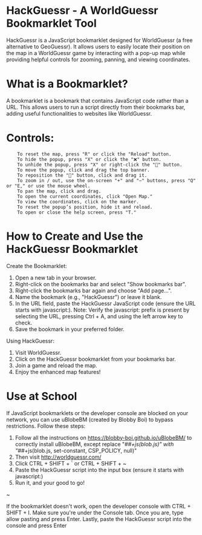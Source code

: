 # HackGuessr - A WorldGuessr Bookmarklet Tool
HackGuessr is a JavaScript bookmarklet designed for WorldGuessr (a free alternative to GeoGuessr). It allows users to easily locate their position on the map in a WorldGuessr game by interacting with a pop-up map while providing helpful controls for zooming, panning, and viewing coordinates.

# What is a Bookmarklet?
A bookmarklet is a bookmark that contains JavaScript code rather than a URL. This allows users to run a script directly from their bookmarks bar, adding useful functionalities to websites like WorldGuessr.
        
# Controls:
        To reset the map, press "R" or click the "Reload" button.
        To hide the popup, press "X" or click the "❌" button.
        To unhide the popup, press "X" or right-click the "📌" button.
        To move the popup, click and drag the top banner.
        To reposition the "📌" button, click and drag it.
        To zoom in / out, use the on-screen "+" and "−" buttons, press "Q" or "E," or use the mouse wheel.
        To pan the map, click and drag.
        To open the current coordinates, click "Open Map."
        To view the coordinates, click on the marker.
        To reset the popup’s position, hide it and reload.
        To open or close the help screen, press "T."

# How to Create and Use the HackGuessr Bookmarklet

Create the Bookmarklet:
1. Open a new tab in your browser.
2. Right-click on the bookmarks bar and select "Show bookmarks bar".
3. Right-click the bookmarks bar again and choose "Add page...".
4. Name the bookmark (e.g., "HackGuessr") or leave it blank.
5. In the URL field, paste the HackGuessr JavaScript code (ensure the URL starts with javascript:).
Note: Verify the javascript: prefix is present by selecting the URL, pressing Ctrl + A, and using the left arrow key to check.
6. Save the bookmark in your preferred folder.

Using HackGuessr:
1. Visit WorldGuessr.
2. Click on the HackGuessr bookmarklet from your bookmarks bar.
3. Join a game and reload the map.
4. Enjoy the enhanced map features!

# Use at School
If JavaScript bookmarklets or the developer console are blocked on your network, you can use uBlobeBM (created by Blobby Boi) to bypass restrictions. Follow these steps:
1. Follow all the instructions on https://blobby-boi.github.io/uBlobeBM/ to correctly install uBlobeBM, except replace "*##+js(blob.js)" with "*##+js(blob.js, set-constant, CSP_POLICY, null)"
2. Then visit http://worldguessr.com/
3. Click CTRL + SHIFT + ` or CTRL + SHIFT + ~
4. Paste the HackGuessr script into the input box (ensure it starts with javascript:)
5. Run it, and your good to go!

~

If the bookmarklet doesn't work, open the developer console with CTRL + SHIFT + I. Make sure you're under the Console tab. Once you are, type allow pasting and press Enter. Lastly, paste the HackGuessr script into the console and press Enter
